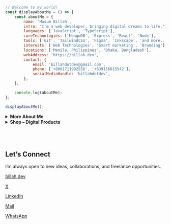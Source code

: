    
```javascript                                                                                                           
// Welcome to my world!
const displayAboutMe = () => {
    const aboutMe = {
        name: 'Masum Billah',
        intro: "I'm a web developer, bringing digital dreams to life.",
        languages: ['JavaScript', 'TypeScript'],
        coreTechnologies: ['MongoDB', 'Express', 'React', 'Node'],
        tools: ['Git', 'TailwindCSS', 'Figma', 'Inkscape', 'and more...'],
        interests: ['Web Technologies', 'Smart marketing', 'Branding'],
        locations: ['Manila, Philippines', 'Dhaka, Bangladesh'],
        webAddress: 'https://billah.dev',
        contact: {
            email: 'billahdotdev@gmail.com',
            phone: ['+8801711992558', '+639156015542'],
            socialMediaHandle: 'billahdotdev',
        },
    };

    console.log(aboutMe);
};

displayAboutMe();


```          
   
     
<details> 
<summary><strong>More About Me</strong></summary>                                        

<pre>
🙂 My Story:
I’m deeply passionate about JavaScript and modern web technologies. Before the pandemic, I was navigating the ups and downs of entrepreneurship in the clothing industry through my venture, DhakaTeez. As the person behind the scenes—handling everything from sales to strategy—I learned valuable lessons about persistence, creativity, and real-world problem solving.

When the pandemic hit, it gave me a chance to align my passion with my work. That’s when I fully committed to web development—bringing both technical skills and business insight to the table. Today, I wear two hats: helping grow DhakaTeez and offering tailored web development services to individuals and businesses looking to grow online.

If you’re looking for someone who understands both code and commerce—I’d love to help.

👩‍💻 I Speak:
English, Bangla(Native), Taglish, and of course JavaScript!            

🎓 Credentials:
I'm a Bangladesh University of Engineering and Technology (BUET) and IAC certified full-stack web developer   
on a journey of modern web mastery at the University of Helsinki.    
</pre>
</details>    




<details>
<summary><strong>Shop – Digital Products</strong></summary>

<img src="https://images.unsplash.com/photo-1521737604893-d14cc237f11d?auto=format&fit=crop&w=1350&q=80" alt="Creative Workspace" style="width: 100%; border-radius: 12px; margin-bottom: 1rem;">

### 👋 Welcome to My Digital Store  
Hi, I’m **Masum** — Developer & Digital Creator.  
I build **clean, focused digital tools** for developers, freelancers, and creators.  
My products help you **move faster, save time, and launch with confidence**. 

---

## 🚀 Featured Products

### ⏳ Coming Soon Landing Page Template – **$10**
<div style="border: 1px solid #eaeaea; border-radius: 10px; padding: 12px; margin-bottom: 16px;">
A sleek, responsive landing page for **product launches or waitlists**. Perfect for quick validation.  
<br>
🔧 **Tech:** HTML + Tailwind CSS  
💵 **Price:** $10  
<br><br>
<a href="https://billahdotdev.gumroad.com/l/coming-soon-landing-page-template">
<img src="https://img.shields.io/badge/View%20on-Gumroad-orange?style=for-the-badge&logo=gumroad" alt="Buy on Gumroad">
</a>
</div>

---

### 👨‍💻 Hacker-Vibe Personal Website Template – **$15**
<div style="border: 1px solid #eaeaea; border-radius: 10px; padding: 12px; margin-bottom: 16px;">
A bold, dark-themed personal website with a **terminal-style look**.  
Perfect for developers who want a **unique online presence**.  
<br>
🔧 **Tech:** React + Vite + Tailwind CSS  
💵 **Price:** $15  
<br><br>
<a href="https://billahdotdev.gumroad.com/l/hacker-terminal-website">
<img src="https://img.shields.io/badge/View%20on-Gumroad-teal?style=for-the-badge&logo=gumroad" alt="Buy on Gumroad">
</a>
</div>

---

### ✏️ Simple Line SVG Icon Pack (60+ Icons) – **$1**
<div style="border: 1px solid #eaeaea; border-radius: 10px; padding: 12px; margin-bottom: 16px;">
A **lightweight, scalable** SVG icon set for web & app projects.  
Clean, minimal design for modern interfaces.  
<br>
📦 **Includes:** 60+ icons (SVG format)  
💵 **Price:** $1  
<br><br>
<a href="https://billahdotdev.gumroad.com/l/simple-line-svg-icons">
<img src="https://img.shields.io/badge/Get%20SVGs-Gumroad-success?style=for-the-badge&logo=svg" alt="Download Icons">
</a>
</div>

---

## 💬 Custom Work
<div style="border: 1px solid #eaeaea; border-radius: 10px; padding: 12px; text-align: center;">
Need a **custom landing page**, **personal site**, or **problem-solving content**?  
Let’s create something amazing together.  
<br><br>
<a href="https://wa.me/+8801711992558?text=Hi%20Masum!%20I’m%20interested%20in%20a%20custom%20digital%20project.">
<img src="https://img.shields.io/badge/Chat%20on-WhatsApp-brightgreen?style=for-the-badge&logo=whatsapp" alt="WhatsApp Chat">
</a>
</div>

</details>



<br />
<br />
<br />



## Let’s Connect

I’m always open to new ideas, collaborations, and freelance opportunities.

[billah.dev](https://billah.dev) 

[X](https://twitter.com/billahdottdev)  

[LinkedIn](https://www.linkedin.com/in/billahdotdev)  

[Mail](mailto:billahdotdev@gmail.com)

[WhatsApp](https://wa.me/+8801711992558)


